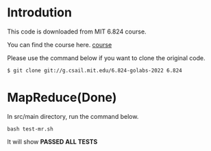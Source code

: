 # Introdution

This code is downloaded from MIT 6.824 course.

You can find the course here.  [course](https://pdos.csail.mit.edu/6.824/schedule.html) 

Please use the command below if you want to clone the original code.

```shell
$ git clone git://g.csail.mit.edu/6.824-golabs-2022 6.824
```

# MapReduce(Done)

In src/main directory, run the command below.

```shell
bash test-mr.sh
```

It will show **PASSED ALL TESTS**



# 
